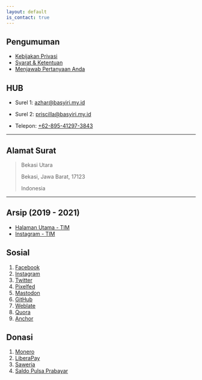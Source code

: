 ```yaml
---
layout: default
is_contact: true
---
```


## Pengumuman

* [Kebijakan Privasi](https://azhar.basyiri.my.id/p/privasi.html)
* [Syarat & Ketentuan](https://azhar.basyiri.my.id/p/syarat-dan-ketentuan.html)
* [Menjawab Pertanyaan Anda](https://basyiri.my.id/id/faq)

## HUB

* Surel 1: [azhar@basyiri.my.id](mailto:azhar@basyiri.my.id)

* Surel 2: [priscilla@basyiri.my.id](mailto:priscilla@basyiri.my.id)

* Telepon: [+62-895-41297-3843](tel:+62-895-41297-3843)

---

## Alamat Surat

> Bekasi Utara
>
> Bekasi, Jawa Barat, 17123
>
> Indonesia

---

## Arsip (2019 - 2021)

* [Halaman Utama - TIM](https://archive.org/details/@tasya_id_media)
* [Instagram - TIM](https://instagram.com/azharbasyirihvrtono)

## Sosial

1. [Facebook](https://facebook.com/intrapegasus)
2. [Instagram](https://instagram.com/intrapegasus)
3. [Twitter](https://twitter.com/intrapegasus)
4. [Pixelfed](https://pixelfed.de/intrapegasus)
5. [Mastodon](https://masthead.social/@intrapegasus)
6. [GitHub](https://github.com/intrapegasus)
7. [Weblate](https://hosted.weblate.org/user/intrapegasus)
8. [Quora](https://id.quora.com/profile/Intrapegasus)
9. [Anchor](https://anchor.fm/intrapegasus)

## Donasi
1. [Monero](xmr.txt)
2. [LiberaPay](https://liberapay.com/intrapegasus)
3. [Saweria](https://saweria.co/intrapegasus)
4. [Saldo Pulsa Prabayar](spp.txt)
